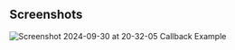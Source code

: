 ## Screenshots
![Screenshot 2024-09-30 at 20-32-05 Callback Example](https://github.com/user-attachments/assets/286d08ae-0f4f-4dd8-8c22-43bca45ea2be)
